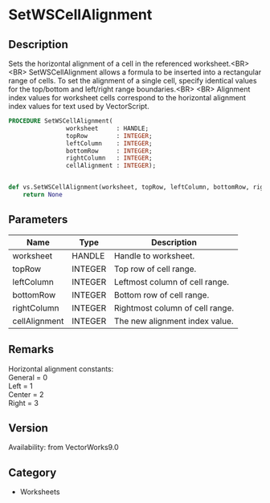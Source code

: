 # SetWSCellAlignment

## Description
Sets the horizontal alignment of a cell in the referenced worksheet.&lt;BR&gt;
&lt;BR&gt;
SetWSCellAlignment allows a formula to be inserted into a rectangular range of cells. To set the alignment of a single cell, specify identical values for the top/bottom and left/right range boundaries.&lt;BR&gt;
&lt;BR&gt;
Alignment index values for worksheet cells correspond to the horizontal alignment index values for text used by VectorScript.

```pascal
PROCEDURE SetWSCellAlignment(
				worksheet     : HANDLE;
				topRow        : INTEGER;
				leftColumn    : INTEGER;
				bottomRow     : INTEGER;
				rightColumn   : INTEGER;
				cellAlignment : INTEGER);
```

```python

def vs.SetWSCellAlignment(worksheet, topRow, leftColumn, bottomRow, rightColumn, cellAlignment):
    return None
```

## Parameters
|Name|Type|Description|
|---|---|---|
|worksheet|HANDLE|Handle to worksheet.|
|topRow|INTEGER|Top row of cell range.|
|leftColumn|INTEGER|Leftmost column of cell range.|
|bottomRow|INTEGER|Bottom row of cell range.|
|rightColumn|INTEGER|Rightmost column of cell range.|
|cellAlignment|INTEGER|The new alignment index value.|

## Remarks
Horizontal alignment constants:<BR>
General  = 0<BR>
Left         = 1<BR>
Center    = 2<BR>
Right      = 3

## Version
Availability: from VectorWorks9.0
## Category
* Worksheets

